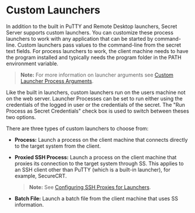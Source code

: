 [title]: # (Custom Launchers)
[tags]: # (Launcher)
[priority]: # (1000)
[redirect]: # (CustomLauncherTypes)

# Custom Launchers

In addition to the built in PuTTY and Remote Desktop launchers, Secret Server supports custom launchers. You can customize these process launchers to work with any application that can be started by command-line. Custom launchers pass values to the command-line from the secret text fields. For process launchers to work, the client machine needs to have the program installed and typically needs the program folder in the PATH environment variable.

> **Note:** For more information on launcher arguments see [Custom Launcher Process Arguments](../custom-launchers/custom-launcher-process-arguments/index.md).

Like the built in launchers, custom launchers run on the users machine not on the web server. Launcher Processes can be set to run either using the credentials of the logged in user or the credentials of the secret. The "Run Process as Secret Credentials" check box is used to switch between theses two options.

There are three types of custom launchers to choose from:

- **Process:** Launch a process on the client machine that connects directly to the target system from the client.
- **Proxied SSH Process:** Launch a process on the client machine that proxies its connection to the target system through SS. This applies to an SSH client other than PuTTY (which is a built-in launcher), for example, SecureCRT.

    > **Note:** See [Configuring SSH Proxies for Launchers](../launcher-configuration-and-support/configuring-ssh-proxies-for-launchers/index.md).

- **Batch File:** Launch a batch file from the client machine that uses SS information.

